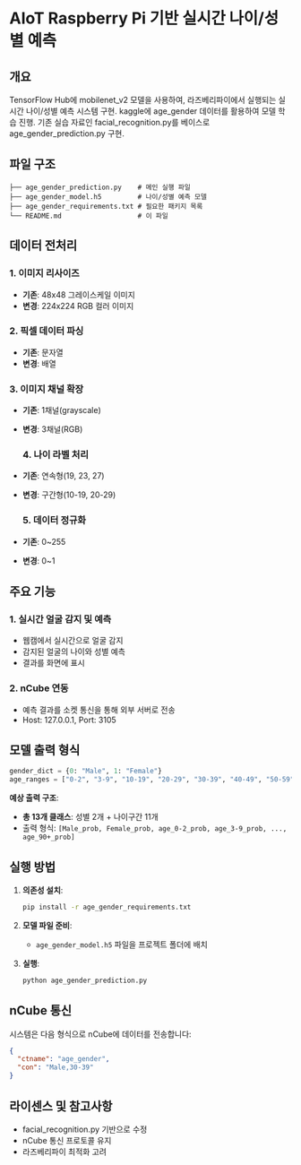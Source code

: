 # AIoT Raspberry Pi 기반 실시간 나이/성별 예측

## 개요
TensorFlow Hub에 mobilenet_v2 모델을 사용하여, 라즈베리파이에서 실행되는 실시간 나이/성별 예측 시스템 구현. kaggle에 age_gender 데이터를 활용하여 모델 학습 진행. 기존 실습 자료인 facial_recognition.py를 베이스로 age_gender_prediction.py 구현.

## 파일 구조
```
├── age_gender_prediction.py    # 메인 실행 파일
├── age_gender_model.h5         # 나이/성별 예측 모델
├── age_gender_requirements.txt # 필요한 패키지 목록
└── README.md                   # 이 파일
```

## 데이터 전처리

### 1. 이미지 리사이즈
- **기존**: 48x48 그레이스케일 이미지
- **변경**: 224x224 RGB 컬러 이미지

### 2. 픽셀 데이터 파싱
- **기존**: 문자열
- **변경**: 배열

### 3. 이미지 채널 확장
- **기존**: 1채널(grayscale)
- **변경**: 3채널(RGB)

  ### 4. 나이 라벨 처리
- **기존**: 연속형(19, 23, 27)
- **변경**: 구간형(10-19, 20-29)

  ### 5. 데이터 정규화
- **기존**: 0~255
- **변경**: 0~1

## 주요 기능

### 1. **실시간 얼굴 감지 및 예측**
- 웹캠에서 실시간으로 얼굴 감지
- 감지된 얼굴의 나이와 성별 예측
- 결과를 화면에 표시

### 2. **nCube 연동**
- 예측 결과를 소켓 통신을 통해 외부 서버로 전송
- Host: 127.0.0.1, Port: 3105

## 모델 출력 형식
```python
gender_dict = {0: "Male", 1: "Female"}
age_ranges = ["0-2", "3-9", "10-19", "20-29", "30-39", "40-49", "50-59", "60-69", "70-79", "80-89", "90+"]
```

**예상 출력 구조**:
- **총 13개 클래스**: 성별 2개 + 나이구간 11개
- 출력 형식: `[Male_prob, Female_prob, age_0-2_prob, age_3-9_prob, ..., age_90+_prob]`

## 실행 방법

1. **의존성 설치**:
   ```bash
   pip install -r age_gender_requirements.txt
   ```

2. **모델 파일 준비**:
   - `age_gender_model.h5` 파일을 프로젝트 폴더에 배치

3. **실행**:
   ```bash
   python age_gender_prediction.py
   ```

## nCube 통신

시스템은 다음 형식으로 nCube에 데이터를 전송합니다:
```json
{
  "ctname": "age_gender",
  "con": "Male,30-39"
}
```

## 라이센스 및 참고사항
- facial_recognition.py 기반으로 수정
- nCube 통신 프로토콜 유지
- 라즈베리파이 최적화 고려
